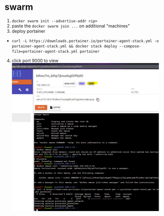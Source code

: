 # swarm

1. `docker swarm init --advertise-addr <ip>`
2. paste the `docker swarm join ...` on additional "machines"
3. deploy portainer
  - `curl -L https://downloads.portainer.io/portainer-agent-stack.yml -o portainer-agent-stack.yml && docker stack deploy --compose-file=portainer-agent-stack.yml portainer`
4. click port 9000 to view
![port9k](./Capture.PNG)
